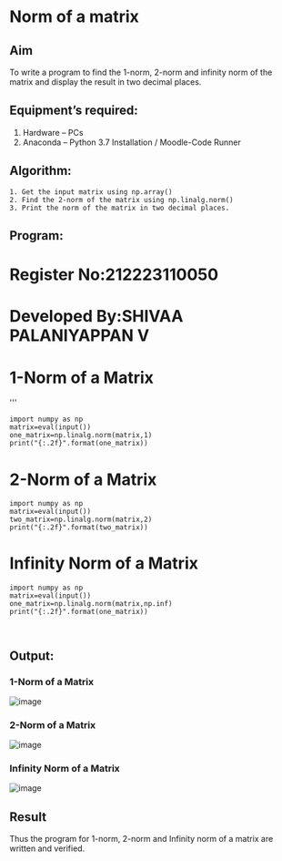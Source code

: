 # Norm of a matrix
## Aim
To write a program to find the 1-norm, 2-norm and infinity norm of the matrix and display the result in two decimal places.
## Equipment’s required:
1.	Hardware – PCs
2.	Anaconda – Python 3.7 Installation / Moodle-Code Runner
## Algorithm:
	1. Get the input matrix using np.array()   
    2. Find the 2-norm of the matrix using np.linalg.norm()
	3. Print the norm of the matrix in two decimal places.
## Program:
# Register No:212223110050
# Developed By:SHIVAA PALANIYAPPAN V
# 1-Norm of a Matrix
'''
```
import numpy as np
matrix=eval(input())
one_matrix=np.linalg.norm(matrix,1)
print("{:.2f}".format(one_matrix))
```


# 2-Norm of a Matrix
```
import numpy as np
matrix=eval(input())
two_matrix=np.linalg.norm(matrix,2)
print("{:.2f}".format(two_matrix))
```


# Infinity Norm of a Matrix
```
import numpy as np
matrix=eval(input())
one_matrix=np.linalg.norm(matrix,np.inf)
print("{:.2f}".format(one_matrix))



```
## Output:
### 1-Norm of a Matrix
![image](https://github.com/shivaa-palaniyappan/Norm-of-a-matrix/assets/146915611/ca85e554-12bc-4d04-8d76-5b6b0f1860d9)

### 2-Norm of a Matrix
![image](https://github.com/shivaa-palaniyappan/Norm-of-a-matrix/assets/146915611/f8da4254-f290-475c-b97f-e7672940767d)

### Infinity Norm of a Matrix
![image](https://github.com/shivaa-palaniyappan/Norm-of-a-matrix/assets/146915611/39bf45dd-64b2-4bf0-9bde-558487e74eac)



## Result
Thus the program for 1-norm, 2-norm and Infinity norm of a matrix are written and verified.
